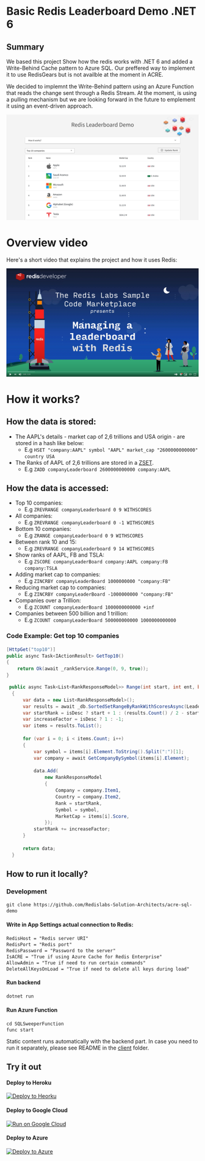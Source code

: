 # Basic Redis Leaderboard Demo .NET 6
## Summary
We based this project Show how the redis works with .NET 6 and added a Write-Behind Cache pattern to Azure SQL. Our preffered way to implement it to use RedisGears but is not availble at the moment in ACRE.

We decided to implemnt the Write-Behind pattern using an Azure Function that reads the change sent through a Redis Stream. At the moment, is using a pulling mechanism but we are looking forward in the future to emplement it using an event-driven approach.

![How it works](./Solution%20Items/Images/screenshot001.png)

# Overview video

Here's a short video that explains the project and how it uses Redis:

[![Watch the video on YouTube](./Solution%20Items/Images/YTThumbnail.png)](https://www.youtube.com/watch?v=zzinHxdZ34I)

# How it works?

## How the data is stored:

- The AAPL's details - market cap of 2,6 trillions and USA origin - are stored in a hash like below:
  - E.g `HSET "company:AAPL" symbol "AAPL" market_cap "2600000000000" country USA`
- The Ranks of AAPL of 2,6 trillions are stored in a <a href="https://redislabs.com/ebook/part-1-getting-started/chapter-1-getting-to-know-redis/1-2-what-redis-data-structures-look-like/1-2-5-sorted-sets-in-redis/">ZSET</a>.
  - E.g `ZADD companyLeaderboard 2600000000000 company:AAPL`

## How the data is accessed:

- Top 10 companies:
  - E.g `ZREVRANGE companyLeaderboard 0 9 WITHSCORES`
- All companies:
  - E.g `ZREVRANGE companyLeaderboard 0 -1 WITHSCORES`
- Bottom 10 companies:
  - E.g `ZRANGE companyLeaderboard 0 9 WITHSCORES`
- Between rank 10 and 15:
  - E.g `ZREVRANGE companyLeaderboard 9 14 WITHSCORES`
- Show ranks of AAPL, FB and TSLA:
  - E.g `ZSCORE companyLeaderBoard company:AAPL company:FB company:TSLA`
- Adding market cap to companies:
  - E.g `ZINCRBY companyLeaderBoard 1000000000 "company:FB"`
- Reducing market cap to companies:
  - E.g `ZINCRBY companyLeaderBoard -1000000000 "company:FB"`
- Companies over a Trillion:
  - E.g `ZCOUNT companyLeaderBoard 1000000000000 +inf`
- Companies between 500 billion and 1 trillion:
  - E.g `ZCOUNT companyLeaderBoard 500000000000 1000000000000`

### Code Example: Get top 10 companies

```C#
[HttpGet("top10")]
public async Task<IActionResult> GetTop10()
{
    return Ok(await _rankService.Range(0, 9, true));
}
```

```csharp
 public async Task<List<RankResponseModel>> Range(int start, int ent, bool isDesc)
  {
      var data = new List<RankResponseModel>();            
      var results = await _db.SortedSetRangeByRankWithScoresAsync(LeaderboardDemoOptions.RedisKey, start,ent, isDesc? Order.Descending:Order.Ascending);
      var startRank = isDesc ? start + 1 : (results.Count() / 2 - start);
      var increaseFactor = isDesc ? 1 : -1;
      var items = results.ToList();

      for (var i = 0; i < items.Count; i++)
      {
          var symbol = items[i].Element.ToString().Split(":")[1];
          var company = await GetCompanyBySymbol(items[i].Element);

          data.Add(
              new RankResponseModel
              {
                  Company = company.Item1,
                  Country = company.Item2,
                  Rank = startRank,
                  Symbol = symbol,
                  MarketCap = items[i].Score,
              });
          startRank += increaseFactor;
      }

      return data;
  }
```

## How to run it locally?

### Development

```
git clone https://github.com/Redislabs-Solution-Architects/acre-sql-demo
```

#### Write in App Settings actual connection to Redis:

```
RedisHost = "Redis server URI"
RedisPort = "Redis port"
RedisPassword = "Password to the server"
IsACRE = "True if using Azure Cache for Redis Enterprise"
AllowAdmin = "True if need to run certain commands"
DeleteAllKeysOnLoad = "True if need to delete all keys during load"
```

#### Run backend

```sh
dotnet run
```

#### Run Azure Function
```
cd SQLSweeperFunction
func start
```

Static content runs automatically with the backend part. In case you need to run it separately, please see README in the [client](./BasicRedisLeaderboardDemoDotNetCore/ClientApp/README.md) folder.

## Try it out

#### Deploy to Heroku

<p>
    <a href="https://heroku.com/deploy" target="_blank">
        <img src="https://www.herokucdn.com/deploy/button.svg" alt="Deploy to Heorku" />
    </a>
</p>

#### Deploy to Google Cloud

<p>
    <a href="https://deploy.cloud.run" target="_blank">
        <img src="https://deploy.cloud.run/button.svg" alt="Run on Google Cloud" width="150px"/>
    </a>
</p>

#### Deploy to Azure

[![Deploy to Azure](https://aka.ms/deploytoazurebutton)](https://portal.azure.com/#create/Microsoft.Template/uri/https:%3A%2F%2raw.githubusercontent.com%2FRedislabs-Solution-Architects%2Facre-sql-demo%2Fmain%2FSolution%20Items%2FAzure%2Fazuredeploy.json)